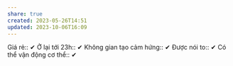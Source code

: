 ```yaml
---
share: true
created: 2023-05-26T14:51
updated: 2023-10-06T16:09
---
```

Giá rẻ:: ✔
Ở lại tới 23h:: ✔
Không gian tạo cảm hứng:: ✔
Được nói to:: ✔
Có thể vận động cơ thể:: ✔


